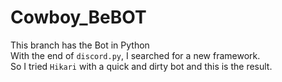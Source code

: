 # Cowboy_BeBOT

This branch has the Bot in Python  
With the end of `discord.py`, I searched for a new framework.  
So I tried `Hikari` with a quick and dirty bot and this is the result.
